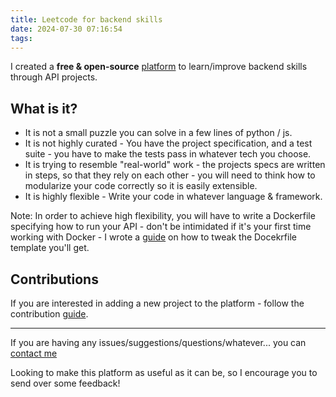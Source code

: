 ```yaml
---
title: Leetcode for backend skills
date: 2024-07-30 07:16:54
tags:
---
```


I created a **free & open-source** [platform](https://github.com/sissues) to learn/improve backend skills through API projects.

## What is it?

- It is not a small puzzle you can solve in a few lines of python / js.
- It is not highly curated - You have the project specification, and a test suite - you have to make the tests pass in whatever tech you choose.
- It is trying to resemble "real-world" work - the projects specs are written in steps, so that they rely on each other - you will need to think how to modularize your code correctly so it is easily extensible.
- It is highly flexible - Write your code in whatever language & framework.

Note: In order to achieve high flexibility, you will have to write a Dockerfile specifying how to run your API - don't be intimidated if it's your first time working with Docker - I wrote a [guide](https://github.com/sissues/cli/blob/main/docs/getting_started_with_docker.md) on how to tweak the Docekrfile template you'll get.

## Contributions

If you are interested in adding a new project to the platform - follow the contribution [guide](https://github.com/sissues/cli/blob/main/CONTRIBUTING.md).

---

If you are having any issues/suggestions/questions/whatever... you can [contact me ](https://www.16elt.com/about/)

Looking to make this platform as useful as it can be, so I encourage you to send over some feedback!
